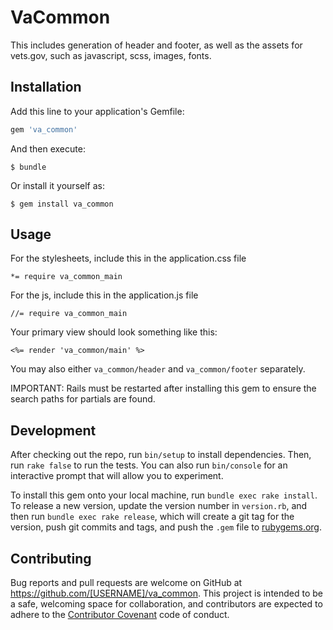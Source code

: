 # VaCommon

This includes generation of header and footer, as well as the assets for vets.gov, such as javascript, scss, images, fonts.

## Installation

Add this line to your application's Gemfile:

```ruby
gem 'va_common'
```

And then execute:

    $ bundle

Or install it yourself as:

    $ gem install va_common

## Usage

For the stylesheets, include this in the application.css file

    *= require va_common_main

For the js, include this in the application.js file

    //= require va_common_main

Your primary view should look something like this:

    <%= render 'va_common/main' %>

You may also either `va_common/header` and `va_common/footer` separately.

IMPORTANT: Rails must be restarted after installing this gem to ensure the search paths for partials are found.

## Development

After checking out the repo, run `bin/setup` to install dependencies. Then, run `rake false` to run the tests. You can also run `bin/console` for an interactive prompt that will allow you to experiment.

To install this gem onto your local machine, run `bundle exec rake install`. To release a new version, update the version number in `version.rb`, and then run `bundle exec rake release`, which will create a git tag for the version, push git commits and tags, and push the `.gem` file to [rubygems.org](https://rubygems.org).

## Contributing

Bug reports and pull requests are welcome on GitHub at https://github.com/[USERNAME]/va_common. This project is intended to be a safe, welcoming space for collaboration, and contributors are expected to adhere to the [Contributor Covenant](contributor-covenant.org) code of conduct.


